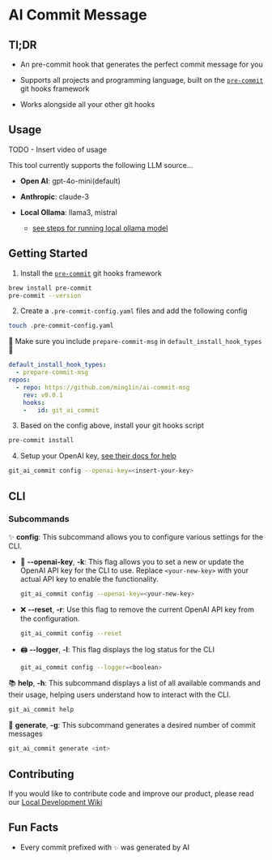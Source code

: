 # AI Commit Message

## Tl;DR

- An pre-commit hook that generates the perfect commit message for you

- Supports all projects and programming language, built on the [`pre-commit`](https://pre-commit.com/) git hooks framework

- Works alongside all your other git hooks

## Usage

TODO - Insert video of usage

This tool currently supports the following LLM source...

- **Open AI**: gpt-4o-mini(default)

- **Anthropic**: claude-3

- **Local Ollama**: llama3, mistral
  - [see steps for running local ollama model](./wiki/ollama.md)

## Getting Started

1. Install the [`pre-commit`](https://pre-commit.com/) git hooks framework

```bash
brew install pre-commit
pre-commit --version 
```

2. Create a `.pre-commit-config.yaml` files and add the following config

```bash
touch .pre-commit-config.yaml 
```

🚨 Make sure you include `prepare-commit-msg` in `default_install_hook_types`🚨

```yaml
default_install_hook_types: 
  - prepare-commit-msg
repos:
  - repo: https://github.com/ming1in/ai-commit-msg
    rev: v0.0.1
    hooks:
    -   id: git_ai_commit
```

3. Based on the config above, install your git hooks script

```bash
pre-commit install
```

4. Setup your OpenAI key, [see their docs for help](https://platform.openai.com/docs/quickstart)

```bash
git_ai_commit config --openai-key=<insert-your-key>
```

## CLI

### Subcommands

✨ **config**:
  This subcommand allows you to configure various settings for the CLI.

- 🔑 **--openai-key**, **-k**:
    This flag allows you to set a new or update the OpenAI API key for the CLI to use. Replace `<your-new-key>` with your actual API key to enable the functionality.

  ```bash
  git_ai_commit config --openai-key=<your-new-key> 
  ```

- ❌ **--reset**, **-r**:
  Use this flag to remove the current OpenAI API key from the configuration.

  ```bash
  git_ai_commit config --reset
  ```

- 🖨️ **--logger**, **-l**:
  This flag displays the log status for the CLI

  ```bash
  git_ai_commit config --logger=<boolean>
  ```

📚 **help**, **-h**:
  This subcommand displays a list of all available commands and their usage, helping users understand how to interact with the CLI.

  ```bash
  git_ai_commit help
  ```

🤖 **generate**, **-g**:
  This subcommand generates a desired number of commit messages

  ```bash
  git_ai_commit generate <int> 
  ```

## Contributing

If you would like to contribute code and improve our product, please read our
[Local Development Wiki](./wiki/local_development.md)

## Fun Facts

- Every commit prefixed with `✨` was generated by AI
